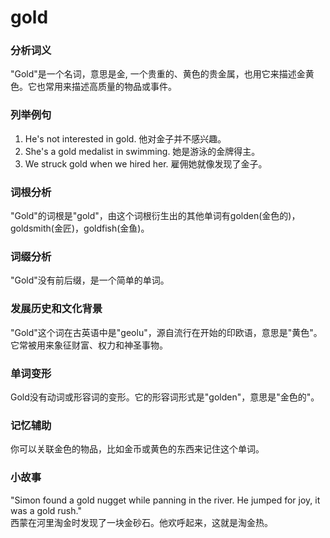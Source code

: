 # gold

### 分析词义

  

"Gold"是一个名词，意思是金, 一个贵重的、黄色的贵金属，也用它来描述金黄色。它也常用来描述高质量的物品或事件。

  

### 列举例句

  

1.  He's not interested in gold. 他对金子并不感兴趣。
2.  She's a gold medalist in swimming. 她是游泳的金牌得主。
3.  We struck gold when we hired her. 雇佣她就像发现了金子。

  

### 词根分析

  

"Gold"的词根是"gold"，由这个词根衍生出的其他单词有golden(金色的)，goldsmith(金匠)，goldfish(金鱼)。

  

### 词缀分析

  

"Gold"没有前后缀，是一个简单的单词。

  

### 发展历史和文化背景

  

"Gold"这个词在古英语中是"geolu"，源自流行在开始的印欧语，意思是"黄色"。它常被用来象征财富、权力和神圣事物。

  

### 单词变形

  

Gold没有动词或形容词的变形。它的形容词形式是"golden"，意思是"金色的"。

  

### 记忆辅助

  

你可以关联金色的物品，比如金币或黄色的东西来记住这个单词。

  

### 小故事

  

"Simon found a gold nugget while panning in the river. He jumped for joy, it was a gold rush."  
西蒙在河里淘金时发现了一块金砂石。他欢呼起来，这就是淘金热。
